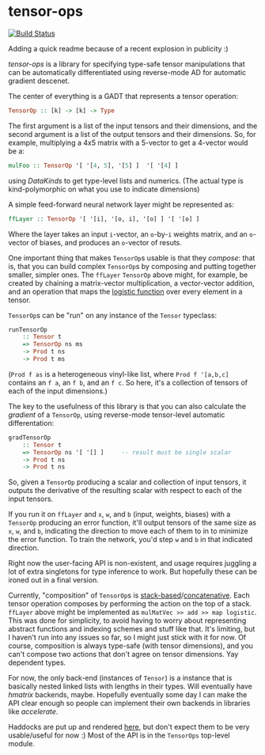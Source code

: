 tensor-ops
==========

[![Build Status](https://travis-ci.org/mstksg/tensor-ops.svg?branch=master)](https://travis-ci.org/mstksg/tensor-ops)

Adding a quick readme because of a recent explosion in publicity :)

*tensor-ops* is a library for specifying type-safe tensor manipulations that
can be automatically differentiated using reverse-mode AD for automatic
gradient descenet.

The center of everything is a GADT that represents a tensor operation:

~~~haskell
TensorOp :: [k] -> [k] -> Type
~~~

The first argument is a list of the input tensors and their dimensions, and the
second argument is a list of the output tensors and their dimensions.  So, for
example, multiplying a 4x5 matrix with a 5-vector to get a 4-vector would be a:

~~~haskell
mulFoo :: TensorOp '[ '[4, 5], '[5] ]  '[ '[4] ]
~~~

using *DataKinds* to get type-level lists and numerics. (The actual type is
kind-polymorphic on what you use to indicate dimensions)

A simple feed-forward neural network layer might be represented as:

~~~haskell
ffLayer :: TensorOp '[ '[i], '[o, i], '[o] ] '[ '[o] ]
~~~

Where the layer takes an input `i`-vector, an `o`-by-`i` weights matrix, and an
`o`-vector of biases, and produces an `o`-vector of resuts.

One important thing that makes `TensorOp`s usable is that they *compose*: that
is, that you can build complex `TensorOp`s by composing and putting together
smaller, simpler ones.  The `ffLayer` `TensorOp` above might, for example, be
created by chaining a matrix-vector multiplication, a vector-vector addition,
and an operation that maps the [logistic function][] over every element in a
tensor.

[logistic function]: https://en.wikipedia.org/wiki/Logistic_function

`TensorOp`s can be "run" on any instance of the `Tensor` typeclass:

~~~haskell
runTensorOp
    :: Tensor t
    => TensorOp ns ms
    -> Prod t ns
    -> Prod t ms
~~~

(`Prod f as` is a heterogeneous vinyl-like list, where `Prod f '[a,b,c]`
contains an `f a`, an `f b`, and an `f c`.  So here, it's a collection of
tensors of each of the input dimensions.)

The key to the usefulness of this library is that you can also calculate the
*gradient* of a `TensorOp`, using reverse-mode tensor-level automatic
differentation:

~~~haskell
gradTensorOp
    :: Tensor t
    => TensorOp ns '[ '[] ]     -- result must be single scalar
    -> Prod t ns
    -> Prod t ns
~~~

So, given a `TensorOp` producing a scalar and collection of input tensors, it
outputs the derivative of the resulting scalar with respect to each of the
input tensors.

If you run it on `ffLayer` and `x`, `w`, and `b` (input, weights, biases) with
a `TensorOp` producing an error function, it'll output tensors of the same size
as `x`, `w`, and `b`, indicating the direction to move each of them to in to
minimize the error function.  To train the network, you'd step `w` and `b` in
that indicated direction.

Right now the user-facing API is non-existent, and usage requires juggling a
lot of extra singletons for type inference to work.  But hopefully these can be
ironed out in a final version.

Currently, "composition" of `TensorOp`s is [stack-based][]/[concatenative][].
Each tensor operation composes by performing the action on the top of a stack.
`ffLayer` above might be implemented as `mulMatVec >> add >> map logistic`.
This was done for simplicity, to avoid having to worry about representing
abstract functions and indexing schemes and stuff like that.  It's limiting,
but I haven't run into any issues so far, so I might just stick with it for
now.  Of course, composition is always type-safe (with tensor dimensions), and
you can't compose two actions that don't agree on tensor dimensions.  Yay
dependent types.

For now, the only back-end (instances of `Tensor`) is a instance that is
basically nested linked lists with lengths in their types.  Will eventually
have *hmatrix* backends, maybe. Hopefully eventually some day I can make the
API clear enough so people can implement their own backends in libraries like
*accelerate*.

[stack-based]: https://en.wikipedia.org/wiki/Stack-oriented_programming_language
[concatenative]: https://en.wikipedia.org/wiki/Concatenative_programming_language

Haddocks are put up and rendered [here][haddocks], but don't expect them to be
very usable/useful for now :)  Most of the API is in the `TensorOps` top-level
module.

[haddocks]: https://mstksg.github.io/tensor-ops
